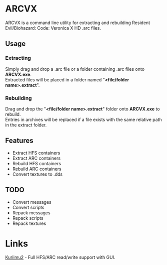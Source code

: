 ﻿# ARCVX

ARCVX is a command line utility for extracting and rebuilding Resident Evil/Biohazard: Code: Veronica X HD .arc files.

## Usage

### Extracting

Simply drag and drop a .arc file or a folder containing .arc files onto **ARCVX.exe**.<br>
Extracted files will be placed in a folder named "**\<file/folder name\>.extract**".

### Rebuilding

Drag and drop the "**\<file/folder name\>.extract**" folder onto **ARCVX.exe** to rebuild.<br>
Entries in archives will be replaced if a file exists with the same relative path in the extract folder.

## Features

- Extract HFS containers
- Extract ARC containers
- Rebuild HFS containers
- Rebuild ARC containers
- Convert textures to .dds

## TODO

- Convert messages
- Convert scripts
- Repack messages
- Repack scripts
- Repack textures

# Links

[Kuriimu2](https://github.com/FanTranslatorsInternational/Kuriimu2) - Full HFS/ARC read/write support with GUI.
